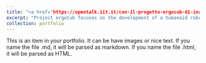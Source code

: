 ```yaml
---
title: "<a href="https://opentalk.iit.it/con-il-progetto-ergocub-di-inail-e-iit-la-robotica-e-al-servizio-della-prevenzione/">ergoCub</a>"
excerpt: "Project ergoCub focuses on the development of a humanoid robot capable of monitoring human activity in a work environment and acting preemptively in case of potential danger.<br/><iframe width="560" height="315" src="https://www.youtube.com/embed/22lQYHrIz6k" title="YouTube video player" frameborder="0" allow="accelerometer; autoplay; clipboard-write; encrypted-media; gyroscope; picture-in-picture" allowfullscreen></iframe>"
collection: portfolio
---
```


This is an item in your portfolio. It can be have images or nice text. If you name the file .md, it will be parsed as markdown. If you name the file .html, it will be parsed as HTML. 
